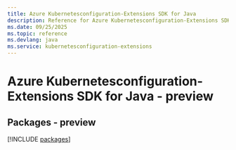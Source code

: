 ```yaml
---
title: Azure Kubernetesconfiguration-Extensions SDK for Java
description: Reference for Azure Kubernetesconfiguration-Extensions SDK for Java
ms.date: 09/25/2025
ms.topic: reference
ms.devlang: java
ms.service: kubernetesconfiguration-extensions
---
```

# Azure Kubernetesconfiguration-Extensions SDK for Java - preview
## Packages - preview
[!INCLUDE [packages](kubernetesconfiguration-extensions-index.md)]